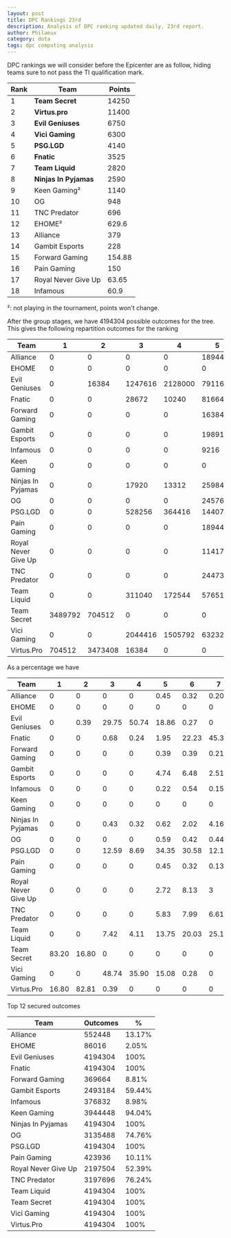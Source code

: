 ```yaml
---
layout: post
title: DPC Rankings 23rd
description: Analysis of DPC ranking updated daily, 23rd report.
author: Philaeux
category: dota
tags: dpc computing analysis
---
```


DPC rankings we will consider before the Epicenter are as follow, hiding teams sure to not pass the TI qualification mark.

| Rank | Team | Points | 
|-------|--------|---------|
| 1 | **Team Secret** | 14250 | 
| 2 | **Virtus.pro** | 11400 | 
| 3 | **Evil Geniuses** | 6750 | 
| 4 | **Vici Gaming** | 6300 | 
| 5 | **PSG.LGD** | 4140 | 
| 6 | **Fnatic** | 3525 | 
| 7 | **Team Liquid** | 2820 | 
| 8 | **Ninjas In Pyjamas** | 2590 | 
| 9 | Keen Gaming² | 1140 | 
| 10 | OG | 948 | 
| 11 | TNC Predator | 696 | 
| 12 | EHOME² | 629.6 | 
| 13 | Alliance | 379 | 
| 14 | Gambit Esports | 228 | 
| 15 | Forward Gaming | 154.88 | 
| 16 | Pain Gaming | 150 | 
| 17 | Royal Never Give Up | 63.65 | 
| 18 | Infamous | 60.9 | 

²: not playing in the tournament, points won't change.

After the group stages, we have 4194304 possible outcomes for the tree. This gives the following repartition outcomes for the ranking

| Team | 1 | 2 | 3 | 4 | 5 | 6 | 7 | 8 | 9 | 10 | 11 | 12 | 13 | 14 | 15 | 16 | 17 | 18 |
| ---- | ---- | ---- | ---- | ---- | ---- | ---- | ---- | ---- | ---- | ---- | ---- | ---- | ---- | ---- | ---- | ---- | ---- | ---- |
| Alliance | 0 | 0 | 0 | 0 | 18944 | 13312 | 8192 | 17408 | 47104 | 237568 | 152576 | 57344 | 229888 | 606208 | 1581056 | 987136 | 221184 | 16384 |
| EHOME | 0 | 0 | 0 | 0 | 0 | 0 | 0 | 0 | 0 | 0 | 0 | 86016 | 987136 | 2088960 | 909312 | 118784 | 4096 | 0 |
| Evil Geniuses | 0 | 16384 | 1247616 | 2128000 | 791168 | 11136 | 0 | 0 | 0 | 0 | 0 | 0 | 0 | 0 | 0 | 0 | 0 | 0 |
| Fnatic | 0 | 0 | 28672 | 10240 | 81664 | 932480 | 1901184 | 1138048 | 100480 | 1536 | 0 | 0 | 0 | 0 | 0 | 0 | 0 | 0 |
| Forward Gaming | 0 | 0 | 0 | 0 | 16384 | 16384 | 8960 | 15616 | 30976 | 114432 | 71680 | 95232 | 124928 | 180224 | 508928 | 1630208 | 1216512 | 163840 |
| Gambit Esports | 0 | 0 | 0 | 0 | 198912 | 271872 | 105088 | 292736 | 291968 | 545920 | 426240 | 360448 | 460288 | 224768 | 377088 | 458752 | 163840 | 16384 |
| Infamous | 0 | 0 | 0 | 0 | 9216 | 22528 | 6144 | 18432 | 30720 | 114688 | 54272 | 120832 | 155648 | 196608 | 229376 | 81920 | 8192 | 3145728 |
| Keen Gaming | 0 | 0 | 0 | 0 | 0 | 0 | 0 | 0 | 37632 | 832768 | 1887744 | 1186304 | 241408 | 8448 | 0 | 0 | 0 | 0 |
| Ninjas In Pyjamas | 0 | 0 | 17920 | 13312 | 25984 | 84784 | 174528 | 1068448 | 2317632 | 491696 | 0 | 0 | 0 | 0 | 0 | 0 | 0 | 0 |
| OG | 0 | 0 | 0 | 0 | 24576 | 17792 | 18304 | 29312 | 83072 | 405760 | 871680 | 1684992 | 942080 | 113408 | 3328 | 0 | 0 | 0 |
| PSG.LGD | 0 | 0 | 528256 | 364416 | 1440768 | 1282688 | 509952 | 67072 | 1152 | 0 | 0 | 0 | 0 | 0 | 0 | 0 | 0 | 0 |
| Pain Gaming | 0 | 0 | 0 | 0 | 18944 | 13312 | 5632 | 18432 | 30720 | 118272 | 104960 | 113664 | 78848 | 167424 | 312832 | 835584 | 2048000 | 327680 |
| Royal Never Give Up | 0 | 0 | 0 | 0 | 114176 | 340992 | 125824 | 304000 | 384128 | 418432 | 160768 | 349184 | 387072 | 239616 | 231424 | 81920 | 532480 | 524288 |
| TNC Predator | 0 | 0 | 0 | 0 | 244736 | 335072 | 277056 | 292352 | 553664 | 890144 | 464384 | 140288 | 587008 | 368640 | 40960 | 0 | 0 | 0 |
| Team Liquid | 0 | 0 | 311040 | 172544 | 576512 | 840176 | 1053440 | 932448 | 285056 | 23088 | 0 | 0 | 0 | 0 | 0 | 0 | 0 | 0 |
| Team Secret | 3489792 | 704512 | 0 | 0 | 0 | 0 | 0 | 0 | 0 | 0 | 0 | 0 | 0 | 0 | 0 | 0 | 0 | 0 |
| Vici Gaming | 0 | 0 | 2044416 | 1505792 | 632320 | 11776 | 0 | 0 | 0 | 0 | 0 | 0 | 0 | 0 | 0 | 0 | 0 | 0 |
| Virtus.Pro | 704512 | 3473408 | 16384 | 0 | 0 | 0 | 0 | 0 | 0 | 0 | 0 | 0 | 0 | 0 | 0 | 0 | 0 | 0 |

As a percentage we have

| Team | 1 | 2 | 3 | 4 | 5 | 6 | 7 | 8 | 9 | 10 | 11 | 12 | 13 | 14 | 15 | 16 | 17 | 18 |
| ---- | ---- | ---- | ---- | ---- | ---- | ---- | ---- | ---- | ---- | ---- | ---- | ---- | ---- | ---- | ---- | ---- | ---- | ---- |
| Alliance | 0 | 0 | 0 | 0 | 0.45 | 0.32 | 0.20 | 0.42 | 1.12 | 5.66 | 3.64 | 1.37 | 5.48 | 14.45 | 37.70 | 23.54 | 5.27 | 0.39 |
| EHOME | 0 | 0 | 0 | 0 | 0 | 0 | 0 | 0 | 0 | 0 | 0 | 2.05 | 23.54 | 49.80 | 21.68 | 2.83 | 0.10 | 0 |
| Evil Geniuses | 0 | 0.39 | 29.75 | 50.74 | 18.86 | 0.27 | 0 | 0 | 0 | 0 | 0 | 0 | 0 | 0 | 0 | 0 | 0 | 0 |
| Fnatic | 0 | 0 | 0.68 | 0.24 | 1.95 | 22.23 | 45.33 | 27.13 | 2.40 | 0.04 | 0 | 0 | 0 | 0 | 0 | 0 | 0 | 0 |
| Forward Gaming | 0 | 0 | 0 | 0 | 0.39 | 0.39 | 0.21 | 0.37 | 0.74 | 2.73 | 1.71 | 2.27 | 2.98 | 4.30 | 12.13 | 38.87 | 29 | 3.91 |
| Gambit Esports | 0 | 0 | 0 | 0 | 4.74 | 6.48 | 2.51 | 6.98 | 6.96 | 13.02 | 10.16 | 8.59 | 10.97 | 5.36 | 8.99 | 10.94 | 3.91 | 0.39 |
| Infamous | 0 | 0 | 0 | 0 | 0.22 | 0.54 | 0.15 | 0.44 | 0.73 | 2.73 | 1.29 | 2.88 | 3.71 | 4.69 | 5.47 | 1.95 | 0.20 | 75 |
| Keen Gaming | 0 | 0 | 0 | 0 | 0 | 0 | 0 | 0 | 0.90 | 19.85 | 45.01 | 28.28 | 5.76 | 0.20 | 0 | 0 | 0 | 0 |
| Ninjas In Pyjamas | 0 | 0 | 0.43 | 0.32 | 0.62 | 2.02 | 4.16 | 25.47 | 55.26 | 11.72 | 0 | 0 | 0 | 0 | 0 | 0 | 0 | 0 |
| OG | 0 | 0 | 0 | 0 | 0.59 | 0.42 | 0.44 | 0.70 | 1.98 | 9.67 | 20.78 | 40.17 | 22.46 | 2.70 | 0.08 | 0 | 0 | 0 |
| PSG.LGD | 0 | 0 | 12.59 | 8.69 | 34.35 | 30.58 | 12.16 | 1.60 | 0.03 | 0 | 0 | 0 | 0 | 0 | 0 | 0 | 0 | 0 |
| Pain Gaming | 0 | 0 | 0 | 0 | 0.45 | 0.32 | 0.13 | 0.44 | 0.73 | 2.82 | 2.50 | 2.71 | 1.88 | 3.99 | 7.46 | 19.92 | 48.83 | 7.81 |
| Royal Never Give Up | 0 | 0 | 0 | 0 | 2.72 | 8.13 | 3 | 7.25 | 9.16 | 9.98 | 3.83 | 8.33 | 9.23 | 5.71 | 5.52 | 1.95 | 12.70 | 12.50 |
| TNC Predator | 0 | 0 | 0 | 0 | 5.83 | 7.99 | 6.61 | 6.97 | 13.20 | 21.22 | 11.07 | 3.34 | 14 | 8.79 | 0.98 | 0 | 0 | 0 |
| Team Liquid | 0 | 0 | 7.42 | 4.11 | 13.75 | 20.03 | 25.12 | 22.23 | 6.80 | 0.55 | 0 | 0 | 0 | 0 | 0 | 0 | 0 | 0 |
| Team Secret | 83.20 | 16.80 | 0 | 0 | 0 | 0 | 0 | 0 | 0 | 0 | 0 | 0 | 0 | 0 | 0 | 0 | 0 | 0 |
| Vici Gaming | 0 | 0 | 48.74 | 35.90 | 15.08 | 0.28 | 0 | 0 | 0 | 0 | 0 | 0 | 0 | 0 | 0 | 0 | 0 | 0 |
| Virtus.Pro | 16.80 | 82.81 | 0.39 | 0 | 0 | 0 | 0 | 0 | 0 | 0 | 0 | 0 | 0 | 0 | 0 | 0 | 0 | 0

Top 12 secured outcomes

| Team | Outcomes | % |
| ---- | ---- | ---- |
| Alliance | 552448 | 13.17% |
| EHOME | 86016 | 2.05% |
| Evil Geniuses | 4194304 | 100% |
| Fnatic | 4194304 | 100% |
| Forward Gaming | 369664 | 8.81% |
| Gambit Esports | 2493184 | 59.44% |
| Infamous | 376832 | 8.98% |
| Keen Gaming | 3944448 | 94.04% |
| Ninjas In Pyjamas | 4194304 | 100% |
| OG | 3135488 | 74.76% |
| PSG.LGD | 4194304 | 100% |
| Pain Gaming | 423936 | 10.11% |
| Royal Never Give Up | 2197504 | 52.39% |
| TNC Predator | 3197696 | 76.24% |
| Team Liquid | 4194304 | 100% |
| Team Secret | 4194304 | 100% |
| Vici Gaming | 4194304 | 100% |
| Virtus.Pro | 4194304 | 100% |
